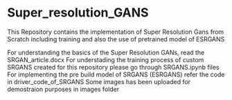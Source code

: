 # Super_resolution_GANS
This Repository contains the implementation  of Super Resolution Gans from Scratch including training and also the use of pretrained model of ESRGANS


For understanding the basics of the Super Resolution GANs, read the SRGAN_article.docx
For understading the training process of custom SRGANS created for this repository please go through SRGANS.ipynb files
For implementing the pre build model of SRGANS (ESRGANS) refer the code in driver_code_of_SRGANS
Some images has been uploaded for demostraion purposes in images folder
